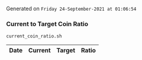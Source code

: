 Generated on `Friday 24-September-2021 at 01:06:54`

### Current to Target Coin Ratio
`current_coin_ratio.sh`

Date|Current|Target|Ratio
---|---|---|---
